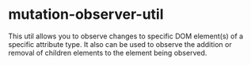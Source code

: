 # mutation-observer-util
This util allows you to observe changes to specific DOM element(s) of a specific attribute type. It also can be used to observe the addition or removal of children elements to the element being observed. 
